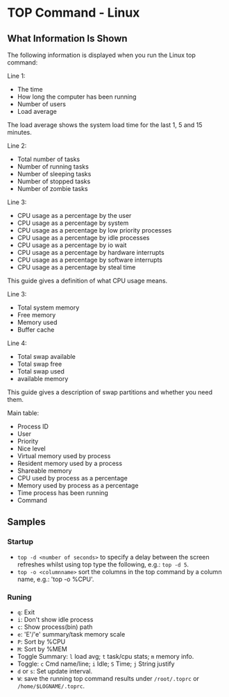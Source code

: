 # TOP Command - Linux 

## What Information Is Shown

The following information is displayed when you run the Linux top command:

Line 1:

* The time
* How long the computer has been running
* Number of users
* Load average

The load average shows the system load time for the last 1, 5 and 15 minutes.

Line 2:

* Total number of tasks
* Number of running tasks
* Number of sleeping tasks
* Number of stopped tasks
* Number of zombie tasks 

Line 3:

* CPU usage as a percentage by the user
* CPU usage as a percentage by system
* CPU usage as a percentage by low priority processes
* CPU usage as a percentage by idle processes
* CPU usage as a percentage by io wait
* CPU usage as a percentage by hardware interrupts
* CPU usage as a percentage by software interrupts
* CPU usage as a percentage by steal time 

This guide gives a definition of what CPU usage means.

Line 3:

* Total system memory
* Free memory
* Memory used
* Buffer cache

Line 4:

* Total swap available
* Total swap free
* Total swap used
* available memory

This guide gives a description of swap partitions and whether you need them.

Main table:

* Process ID
* User
* Priority
* Nice level
* Virtual memory used by process
* Resident memory used by a process
* Shareable memory
* CPU used by process as a percentage
* Memory used by process as a percentage
* Time process has been running
* Command

## Samples

### Startup

* `top -d <number of seconds>` to specify a delay between the screen refreshes whilst using top type the following, e.g.: `top -d 5`.
* `top -o <columnname>` sort the columns in the top command by a column name, e.g.: 'top -o %CPU'.

### Runing

* `q`: Exit
* `i`: Don't show idle process
* `c`: Show process(bin) path
* `e`: 'E'/'e' summary/task memory scale
* `P`: Sort by %CPU
* `M`: Sort by %MEM
* Toggle Summary: `l` load avg; `t` task/cpu stats; `m` memory info.
* Toggle: `c` Cmd name/line; `i` Idle; `S` Time; `j` String justify
* `d` or `s`: Set update interval.
* `W`: save the running top command results under `/root/.toprc` or `/home/$LOGNAME/.toprc`.